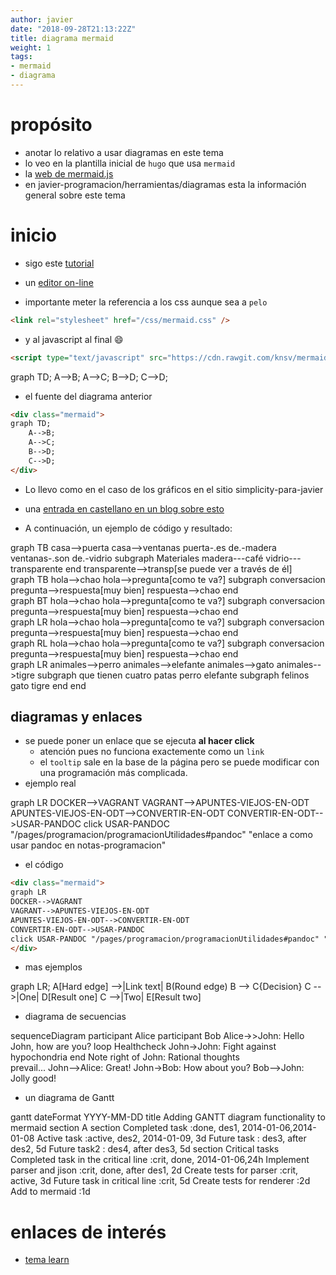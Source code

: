 ```yaml
---
author: javier
date: "2018-09-28T21:13:22Z"
title: diagrama mermaid
weight: 1
tags:
- mermaid
- diagrama
---
```


# propósito

* anotar lo relativo a usar diagramas en este tema
* lo veo en la plantilla inicial de `hugo` que usa `mermaid`
* la [web de mermaid.js](https://mermaidjs.github.io/)
* en javier-programacion/herramientas/diagramas esta la información general sobre este tema

# inicio

* sigo este [tutorial](http://kkpattern.github.io/2015/05/15/Embed-Chart-in-Jekyll.html)

* un [editor on-line](https://knsv.github.io/mermaid/live_editor/)

* importante meter la referencia a los css aunque sea a `pelo`

```html
<link rel="stylesheet" href="/css/mermaid.css" />
```

* y al javascript al final :smile:

```html
<script type="text/javascript" src="https://cdn.rawgit.com/knsv/mermaid/6.0.0/dist/mermaid.js"></script>
```

<link rel="stylesheet" href="/css/mermaid.css" />

<div class="mermaid">
graph TD;
    A-->B;
    A-->C;
    B-->D;
    C-->D;
</div>

* el fuente del diagrama anterior

```html
<div class="mermaid">
graph TD;
    A-->B;
    A-->C;
    B-->D;
    C-->D;
</div>
```

* Lo llevo como en el caso de los gráficos en el sitio simplicity-para-javier
* una [entrada en castellano en un blog sobre esto](http://www.cvillavicencio.com/2016/12/diagramas-con-mermaid/)

* A continuación, un ejemplo de código y resultado:

<div class="mermaid">
graph TB
 casa-->puerta
 casa-->ventanas
 puerta-.es de.-madera
 ventanas-.son de.-vidrio
 subgraph Materiales
 madera---café
 vidrio---transparente
 end
 transparente-->transp[se puede ver a través de él]
</div>

<div class="mermaid">
graph TB
 hola-->chao
 hola-->pregunta[como te va?]
 subgraph conversacion
 pregunta-->respuesta[muy bien]
 respuesta-->chao
 end
</div>

<div class="mermaid">
graph BT
 hola-->chao
 hola-->pregunta[como te va?]
 subgraph conversacion
 pregunta-->respuesta[muy bien]
 respuesta-->chao
 end
</div>

<div class="mermaid">
graph LR
 hola-->chao
 hola-->pregunta[como te va?]
 subgraph conversacion
 pregunta-->respuesta[muy bien]
 respuesta-->chao
 end
</div>

<div class="mermaid">
graph RL
 hola-->chao
 hola-->pregunta[como te va?]
 subgraph conversacion
 pregunta-->respuesta[muy bien]
 respuesta-->chao
 end
</div>


<div class="mermaid">
graph LR
  animales-->perro
  animales-->elefante
  animales-->gato
  animales-->tigre
  subgraph que tienen cuatro patas
    perro
    elefante
    subgraph felinos
      gato
      tigre
    end
  end
</div>

## diagramas y enlaces

* se puede poner un enlace que se ejecuta **al hacer click**
  * atención pues no funciona exactemente como un `link`
  * el `tooltip` sale en la base de la página pero se puede modificar con una programación más complicada. 
* ejemplo real

<div class="mermaid">
graph LR
DOCKER-->VAGRANT
VAGRANT-->APUNTES-VIEJOS-EN-ODT
APUNTES-VIEJOS-EN-ODT-->CONVERTIR-EN-ODT
CONVERTIR-EN-ODT-->USAR-PANDOC
click USAR-PANDOC "/pages/programacion/programacionUtilidades#pandoc" "enlace a como usar pandoc en notas-programacion"
</div>

* el código

```html
<div class="mermaid">
graph LR
DOCKER-->VAGRANT
VAGRANT-->APUNTES-VIEJOS-EN-ODT
APUNTES-VIEJOS-EN-ODT-->CONVERTIR-EN-ODT
CONVERTIR-EN-ODT-->USAR-PANDOC
click USAR-PANDOC "/pages/programacion/programacionUtilidades#pandoc" "enlace a como usar pandoc en notas-programacion"
</div>
```

* mas ejemplos

<div class="mermaid">
graph LR;
    A[Hard edge] -->|Link text| B(Round edge)
    B --> C{Decision}
    C -->|One| D[Result one]
    C -->|Two| E[Result two]
</div>

* diagrama de secuencias

<div class="mermaid">
sequenceDiagram
    participant Alice
    participant Bob
    Alice->>John: Hello John, how are you?
    loop Healthcheck
        John->John: Fight against hypochondria
    end
    Note right of John: Rational thoughts <br/>prevail...
    John-->Alice: Great!
    John->Bob: How about you?
    Bob-->John: Jolly good!
</div>

* un diagrama de Gantt

<div class="mermaid">
gantt
        dateFormat  YYYY-MM-DD
        title Adding GANTT diagram functionality to mermaid
        section A section
        Completed task            :done,    des1, 2014-01-06,2014-01-08
        Active task               :active,  des2, 2014-01-09, 3d
        Future task               :         des3, after des2, 5d
        Future task2               :         des4, after des3, 5d
        section Critical tasks
        Completed task in the critical line :crit, done, 2014-01-06,24h
        Implement parser and jison          :crit, done, after des1, 2d
        Create tests for parser             :crit, active, 3d
        Future task in critical line        :crit, 5d
        Create tests for renderer           :2d
        Add to mermaid                      :1d
</div>

# enlaces de interés

* [tema learn](https://learn.netlify.com/en/shortcodes/mermaid/)

<script type="text/javascript" src="https://cdn.rawgit.com/knsv/mermaid/6.0.0/dist/mermaid.js"></script>
